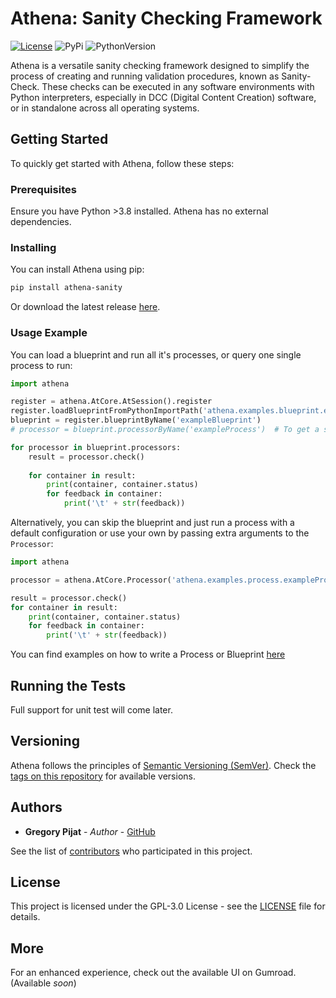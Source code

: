 # Athena: Sanity Checking Framework

[![License](https://img.shields.io/badge/License-GPL3.0-blue.svg)](https://opensource.org/license/gpl-3-0/)
![PyPi](https://img.shields.io/pypi/v/athena-sanity)
![PythonVersion](https://img.shields.io/pypi/pyversions/athena-sanity)

Athena is a versatile sanity checking framework designed to simplify the process of creating and running validation procedures, known as Sanity-Check. These checks can be executed in any software environments with Python interpreters, especially in DCC (Digital Content Creation) software, or in standalone across all operating systems.

## Getting Started

To quickly get started with Athena, follow these steps:

### Prerequisites

Ensure you have Python >3.8 installed. Athena has no external dependencies.

### Installing

You can install Athena using pip:
```bash
pip install athena-sanity
```

Or download the latest release [here](https://github.com/gpijat/athena/releases).

### Usage Example

You can load a blueprint and run all it's processes, or query one single process to run:
```python
import athena

register = athena.AtCore.AtSession().register
register.loadBlueprintFromPythonImportPath('athena.examples.blueprint.exampleBlueprint')
blueprint = register.blueprintByName('exampleBlueprint')
# processor = blueprint.processorByName('exampleProcess')  # To get a single processor.

for processor in blueprint.processors:
    result = processor.check()
    
    for container in result:
        print(container, container.status)
        for feedback in container:
            print('\t' + str(feedback))

```

Alternatively, you can skip the blueprint and just run a process with a default configuration or use your own by passing extra arguments to the `Processor`:
```py
import athena

processor = athena.AtCore.Processor('athena.examples.process.exampleProcess')

result = processor.check()
for container in result:
    print(container, container.status)
    for feedback in container:
        print('\t' + str(feedback))

```

You can find examples on how to write a Process or Blueprint [here](https://github.com/gpijat/athena/tree/master/src/athena/examples)

## Running the Tests

Full support for unit test will come later.

## Versioning

Athena follows the principles of [Semantic Versioning (SemVer)](http://semver.org/). Check the [tags on this repository](https://github.com/gpijat/athena/tags) for available versions.

## Authors

* **Gregory Pijat** - *Author* - [GitHub](https://github.com/gpijat)

See the list of [contributors](https://github.com/gpijat/athena/contributors) who participated in this project.

## License

This project is licensed under the GPL-3.0 License - see the [LICENSE](LICENSE) file for details.

## More

For an enhanced experience, check out the available UI on Gumroad. (Available *soon*)
